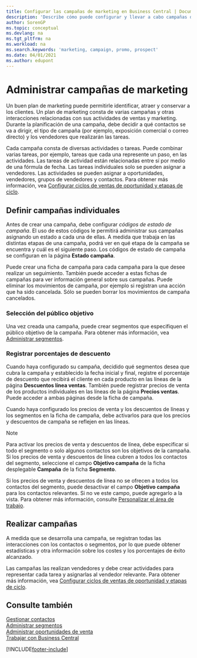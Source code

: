 ```yaml
---
title: Configurar las campañas de marketing en Business Central | Documentos de Microsoft
description: 'Describe cómo puede configurar y llevar a cabo campañas de marketing en Business Central para ayudarle a identificar, atraer y conservar a los clientes.'
author: SorenGP
ms.topic: conceptual
ms.devlang: na
ms.tgt_pltfrm: na
ms.workload: na
ms.search.keywords: 'marketing, campaign, promo, prospect'
ms.date: 04/01/2021
ms.author: edupont
---
```

# <a name="managing-marketing-campaigns"></a><a name="managing-marketing-campaigns"></a>Administrar campañas de marketing
Un buen plan de marketing puede permitirle identificar, atraer y conservar a los clientes. Un plan de marketing consta de varias campañas y otras interacciones relacionadas con sus actividades de ventas y marketing. Durante la planificación de una campaña, debe decidir a qué contactos se va a dirigir, el tipo de campaña (por ejemplo, exposición comercial o correo directo) y los vendedores que realizarán las tareas.

Cada campaña consta de diversas actividades o tareas. Puede combinar varias tareas, por ejemplo, tareas que cada una represente un paso, en las actividades. Las tareas de actividad están relacionadas entre sí por medio de una fórmula de fecha. Las tareas individuales solo se pueden asignar a vendedores. Las actividades se pueden asignar a oportunidades, vendedores, grupos de vendedores y contactos. Para obtener más información, vea [Configurar ciclos de ventas de oportunidad y etapas de ciclo](marketing-how-setup-opportunity-sales-cycles-stages.md).

## <a name="defining-individual-campaigns"></a><a name="defining-individual-campaigns"></a>Definir campañas individuales
Antes de crear una campaña, debe configurar *códigos de estado de campaña*. El uso de estos códigos le permitirá administrar sus campañas asignando un estado a cada una de ellas. A medida que trabaja en las distintas etapas de una campaña, podrá ver en qué etapa de la campaña se encuentra y cuál es el siguiente paso. Los códigos de estado de campaña se configuran en la página **Estado campaña**.

Puede crear una ficha de campaña para cada campaña para la que desee realizar un seguimiento. También puede acceder a estas fichas de campañas para ver información general sobre sus campañas.
Puede eliminar los movimientos de campaña, por ejemplo si registran una acción que ha sido cancelada. Sólo se pueden borrar los movimientos de campaña cancelados.

### <a name="selecting-the-target-audience"></a><a name="selecting-the-target-audience"></a>Selección del público objetivo
Una vez creada una campaña, puede crear segmentos que especifiquen el público objetivo de la campaña. Para obtener más información, vea [Administrar segmentos](marketing-segments.md).

### <a name="registering-discount-percentages"></a><a name="registering-discount-percentages"></a>Registrar porcentajes de descuento
Cuando haya configurado su campaña, decidido qué segmentos desea que cubra la campaña y establecido la fecha inicial y final, registre el porcentaje de descuento que recibirá el cliente en cada producto en las líneas de la página **Descuentos línea ventas**. También puede registrar precios de venta de los productos individuales en las líneas de la página **Precios ventas**. Puede acceder a ambas páginas desde la ficha de campaña.

 Cuando haya configurado los precios de venta y los descuentos de líneas y los segmentos en la ficha de campaña, debe activarlos para que los precios y descuentos de campaña se reflejen en las líneas.

> [!NOTE]  
>   Para activar los precios de venta y descuentos de línea, debe especificar si todo el segmento o solo algunos contactos son los objetivos de la campaña. Si los precios de venta y descuentos de línea cubren a todos los contactos del segmento, seleccione el campo **Objetivo campaña** de la ficha desplegable **Campaña** de la ficha **Segmento**.

Si los precios de venta y descuentos de línea no se ofrecen a todos los contactos del segmento, puede desactivar el campo **Objetivo campaña** para los contactos relevantes. Si no ve este campo, puede agregarlo a la vista. Para obtener más información, consulte [Personalizar el área de trabajo](ui-personalization-user.md).

## <a name="conducting-campaigns"></a><a name="conducting-campaigns"></a>Realizar campañas
A medida que se desarrolla una campaña, se registran todas las interacciones con los contactos o segmentos, por lo que puede obtener estadísticas y otra información sobre los costes y los porcentajes de éxito alcanzado.

Las campañas las realizan vendedores y debe crear actividades para representar cada tarea y asignarlas al vendedor relevante. Para obtener más información, vea [Configurar ciclos de ventas de oportunidad y etapas de ciclo](marketing-how-setup-opportunity-sales-cycles-stages.md).

## <a name="see-also"></a><a name="see-also"></a>Consulte también
[Gestionar contactos](marketing-contacts.md)  
[Administrar segmentos](marketing-segments.md)  
[Administrar oportunidades de venta](marketing-manage-sales-opportunities.md)  
[Trabajar con Business Central](ui-work-product.md)  


[!INCLUDE[footer-include](includes/footer-banner.md)]
